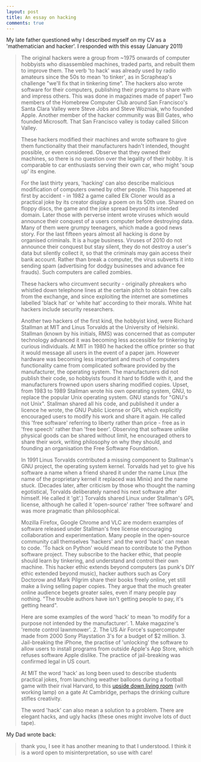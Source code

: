 ```yaml
---
layout: post
title: An essay on hacking
comments: true
---
```


My late father questioned why I described myself on my CV as a 'mathematician and hacker'. I responded with this essay (January 2011)

> The original hackers were a group from ~1975 onwards of computer hobbyists who disassembled machines, traded parts, and rebuilt them to improve them. The verb 'to hack' was already used by radio amateurs since the 50s to mean 'to tinker', as in Scrapheap's challenge "we'll fix that in tinkering time". The hackers also wrote software for their computers, publishing their programs to share with and impress others. This was done in magazines made of paper! Two members of the Homebrew Computer Club around San Francisco's Santa Clara Valley were Steve Jobs and Steve Wozniak, who founded Apple. Another member of the hacker community was Bill Gates, who founded Microsoft. That San Francisco valley is today called Silicon Valley.
> 
> These hackers modified their machines and wrote software to give them functionality that their manufacturers hadn't intended, thought possible, or even considered. Observe that they owned their machines, so there is no question over the legality of their hobby. It is comparable to car enthusiasts serving their own car, who might 'soup up' its engine. 
> 
> For the last thirty years, 'hacking' can also describe malicious modification of computers owned by other people. This happened at first by accident - in 1982 a game called Elk Cloner would as a practical joke by its creator display a poem on its 50th use. Shared on floppy discs, the game and the joke spread beyond its intended domain. Later those with perverse intent wrote viruses which would announce their conquest of a users computer before destroying data. Many of them were grumpy teenagers, which made a good news story. For the last fifteen years almost all hacking is done by organised criminals. It is a huge business. Viruses of 2010 do not announce their conquest but stay silent, they do not destroy a user's data but silently collect it, so that the criminals may gain access their bank account. Rather than break a computer, the virus subverts it into sending spam  (advertising for dodgy businesses and advance fee frauds). Such computers are called zombies. 
> 
> These hackers who circumvent security  -  originally phreakers who whistled down telephone lines at the certain pitch to obtain free calls from the exchange, and since exploiting the internet are sometimes labelled 'black hat' or 'white hat' according to their morals. White hat hackers include security researchers.
> 
> Another two hackers of the first kind, the hobbyist kind, were Richard Stallman at MIT and Linus Torvalds at the University of Helsinki. Stallman (known by his initials, RMS) was concerned that as computer technology advanced it was becoming less accessible for tinkering by curious individuals. At MIT in 1980 he hacked the office printer so that it would message all users in the event of a paper jam. However hardware was becoming less important and much of computers functionality came from complicated software provided by the manufacturer, the operating system. The manufacturers did not publish their code, so hobbyists found it hard to fiddle with it, and the manufacturers frowned upon users sharing modified copies. Upset, from 1983 to 1989 Stallman wrote his own operating system, GNU, to replace the popular Unix operating system. GNU stands for "GNU's not Unix". Stallman shared all his code, and published it under a licence he wrote, the GNU Public License or GPL which explicitly encouraged users to modify his work and share it again. He called this 'free software' referring to liberty rather than price - free as in 'free speech' rather than 'free beer'. Observing that software unlike physical goods can be shared without limit, he encouraged others to share their work, writing philosophy on why they should, and founding an organisation the Free Software Foundation.
> 
> In 1991 Linus Torvalds contributed a missing component to Stallman's GNU project, the operating system kernel. Torvalds had yet to give his software a name when a friend shared it under the name Linux (the name of the proprietary kernel it replaced was Minix) and the name stuck. (Decades later, after criticism by those who thought the naming egotistical, Torvalds deliberately named his next software after himself. He called it 'git'.) Torvalds shared Linux under Stallman's GPL license, although he called it 'open-source' rather 'free software' and was more pragmatic than philosophical. 
> 
> Mozilla Firefox, Google Chrome and VLC are modern examples of software released under Stallman's free license encouraging collaboration and experimentation. Many people in the open-source community call themselves 'hackers' and the word 'hack' can mean to code. 'To hack on Python' would mean to contribute to the Python software project. They subscribe to the hacker ethic, that people should learn by tinkering, and understand and control their own machine. This hacker ethic extends beyond computers (as punk's DIY ethic extended beyond music), hacker authors such as Cory Doctorow and Mark Pilgrim share their books freely online, yet still make a living selling paper copies. They argue that the much greater online audience begets greater sales, even if many people pay nothing. "The trouble authors have isn't getting people to pay, it's getting heard".
> 
> Here are some examples of the word 'hack' to mean 'to modify for a purpose not intended by the manufacturer'. 1. Make magazine's 'remote control lawnmower'. 2. The US Air Force's supercomputer made from 2000 Sony Playstation 3's for a budget of $2 million. 3. Jail-breaking the iPhone, the practise of 'unlocking' the software to allow users to install programs from outside Apple's App Store, which refuses software Apple dislike. The practice of jail-breaking was confirmed legal in US court. 
> 
> At MIT the word 'hack' as long been used to describe students practical jokes, from launching weather balloons during a football game with their rival Harvard, to this [upside down living room](http://www.flickr.com/photos/xxv/sets/72157623681060395/) (with working lamp) on a gate   At Cambridge, perhaps the drinking culture stifles creativity.
> 
> The word 'hack' can also mean a solution to a problem. There are elegant hacks, and ugly hacks (these ones might involve lots of duct tape). 

My Dad wrote back:

> thank you, I see it has another meaning to that I understood.  I think it is a word open to misinterpretation, so use with care!
